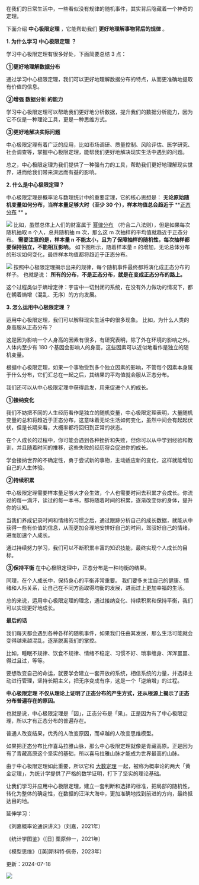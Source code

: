 在我们的日常生活中，一些看似没有规律的随机事件，其实背后隐藏着一个神奇的定理。  

下面介绍 **中心极限定理** ，它能帮助我们 **更好地理解事物背后的规律** 。  

**1. 为什么学习** **中心极限定理** **？**

学习中心极限定理有很多好处，下面简要总结 3 点： 

**①更好地理解数据分布**

通过学习中心极限定理，我们可以更好地理解数据分布的特点，从而更准确地提取有价值的信息。 

**②增强** **数据分析** **的能力**

学习中心极限定理可以帮助我们更好地分析数据，提升我们的数据分析能力，因为它不仅是一种理论工具，更是一种思维方式。 

**③更好地解决实际问题**

中心极限定理有着广泛的应用，比如市场调研、质量控制、风险评估、医学研究、社会调查等，掌握中心极限定理，能帮我们更好地解决现实生活中遇到的问题。

总之，中心极限定理为我们提供了一种强有力的工具，帮助我们更好地理解现实世界，进而给我们带来深远而有益的影响。  

**2. 什么是中心极限定理？**

 

中心极限定理是概率论与数理统计中的重要定理，它的核心思想是： **无论原始随机变量如何分布，当样本量足够大时（至少 30 个），样本均值总会趋近于** **[正态分布](https://mp.weixin.qq.com/s?__biz=MzA4ODE2OTIxMw==&mid=2653477503&idx=1&sn=49d9b1e1355358a85a3ae15198ff2757&scene=21#wechat_redirect) ** **。**

![](https://mmbiz.qpic.cn/mmbiz_png/giaycic3UNwo3hHgkWicT0W7vAgodLMR0g9dlU77zH58bP51V4SgEHvu4PcRTuTaLVWQhv044d8OMyWdbjzUF4viaw/640?wx_fmt=png) 比如，虽然总体上人们的财富属于 [幂律分布](https://mp.weixin.qq.com/s?__biz=MzA4ODE2OTIxMw==&mid=2653477556&idx=1&sn=d2642afe4a49f020d73cc73b07b075a1&scene=21#wechat_redirect) （符合二八法则），但是如果每次随机抽取 n 个人，总共随机抽 m 次，那么这 m 次抽样的平均值就趋近于正态分布。  **需要注意的是，样本量 n 不能太小，且为了保障抽样的随机性，每次抽样都要保持独立，不能相互影响。** 如下图所示，随着样本量 n 的增加，无论总体分布的形状如何变化，最终样本均值都将趋近于正态分布。

![](https://mmbiz.qpic.cn/mmbiz_png/giaycic3UNwo3hHgkWicT0W7vAgodLMR0g9GadtHCve1TAfvYRDCmYlClI8L4TNqVydua3BKHXLQwHIF3vXcBknzw/640?wx_fmt=png) 按照中心极限定理揭示出来的规律，每个随机事件最终都将演化成正态分布的样子。  也就是说： **所有的分布，不是正态分布，就是在变成正态分布的路上。**

这个过程类似于熵增定律：宇宙中一切封闭的系统，在没有外力做功的情况下，都在朝着熵增（混乱、无序）的方向发展。  

**3. 怎么运用中心极限定理** **？**

 

运用中心极限定理，我们可以解释现实生活中的很多现象。  比如，为什么人类的身高服从正态分布？

这是因为影响一个人身高的因素有很多，有研究表明，除了外在环境的影响之外，人体内至少有 180 个基因会影响人的身高，这些因素可以近似地看作是独立的随机变量。

根据中心极限定理，如果一个事物受到多个独立因素的影响，不管每个因素本身属于什么分布，它们汇总在一起之后，其结果的平均值就会服从正态分布。

我们还可以从中心极限定理中获得启发，用来促进个人的成长。 

**①接纳变化**

我们不妨把不同的人生经历看作是独立的随机变量，中心极限定理表明，大量随机变量的总和将趋近于正态分布，这意味着无论生活如何变化，虽然中间会有起起伏伏，但是长期来看，大概率都将回归到正常的状态。

在个人成长的过程中，你可能会遇到各种挫折和失败，但你可以从中学到经验和教训，并且随着时间的推移，这些失败的经历将会促进你的成长。

学会接纳世界的不确定性，勇于尝试新的事物，主动适应新的变化，这样就能增加自己的人生体验。 

**②持续积累**

中心极限定理需要样本量足够大才会生效，个人也需要时间去积累才会成长。你流过的每一滴汗，读过的每一本书，都将随着时间的积累，逐渐改变你的身体，提升你的认知。

当我们养成记录时间和情绪的习惯之后，通过跟踪分析自己的成长数据，就能从中获得一些有价值的信息，从而更加合理地安排好自己的时间，驾驭好自己的情绪，进而加速个人成长。

通过持续努力学习，我们可以不断积累丰富的知识技能，最终实现个人成长的目标。 

**③保持平衡** 在中心极限定理中，正态分布是一种均衡的结果。

同理，在个人成长中，保持身心的平衡非常重要。  我们要多关注自己的健康、情绪和人际关系，让自己在不同方面取得均衡的发展，进而过上更加幸福的生活。

总的来说，运用中心极限定理的理念，通过接纳变化、持续积累和保持平衡，我们可以实现更好地成长。  

**最后的话**

我们每天都会遇到各种各样的随机事件，如果我们任由其发展，那么生活可能就会变得越来越混乱，逐渐脱离我们的掌控。

比如，睡眠不规律、饮食不规律、情绪不稳定、习惯不好、琐事缠身、浑浑噩噩、得过且过，等等。

要想改变自己的命运，就要学会建立一套开放的系统，相信系统的力量，并选择主动进行管理，坚持长期主义，把无序变成有序，这是一个「逆熵增」的过程。

**中心极限定理** **不仅从理论上证明了正态分布的产生方式，还从根源上揭示了正态分布普遍存在的原因。**

也就是说，中心极限定理是「因」，正态分布是「果」。正是因为有了中心极限定理，所以才有正态分布的普遍存在。

普通人改变结果，优秀的人改变原因，而卓越的人改变思维模型。

如果把正态分布比作喜马拉雅山脉，那么中心极限定理就像是青藏高原。正是因为有了青藏高原这个坚实的基础，所以喜马拉雅山脉才能成为世界最高的山脉。

由于中心极限定理如此重要，所以它和 [大数定理](https://mp.weixin.qq.com/s?__biz=MzA4ODE2OTIxMw==&mid=2653482073&idx=1&sn=2f9b3d0dfe15d88c0d8ad0a644849a05&scene=21#wechat_redirect) 一起，被称为概率论的两大「黄金定理」，为统计学提供了严格的数学证明，打下了坚实的理论基础。

让我们学习并应用中心极限定理，建立一套判断和选择的标准，把局部的随机性，转化为整体的确定性，在数据的汪洋大海中，更加准确地找到前进的方向，最终抵达目的地。

延伸学习：  

《刘嘉概率论通识讲义》（刘嘉，2021年）  

《统计学图鉴》（[日] 栗原伸一，2021年）  

《模型思维》（[美]斯科特·佩奇，2023年）



更新：2024-07-18

![](https://visitor-badge.laobi.icu/badge?page_id=sjhfx.linji&left_text=PageViews&right_color=%2300589F)